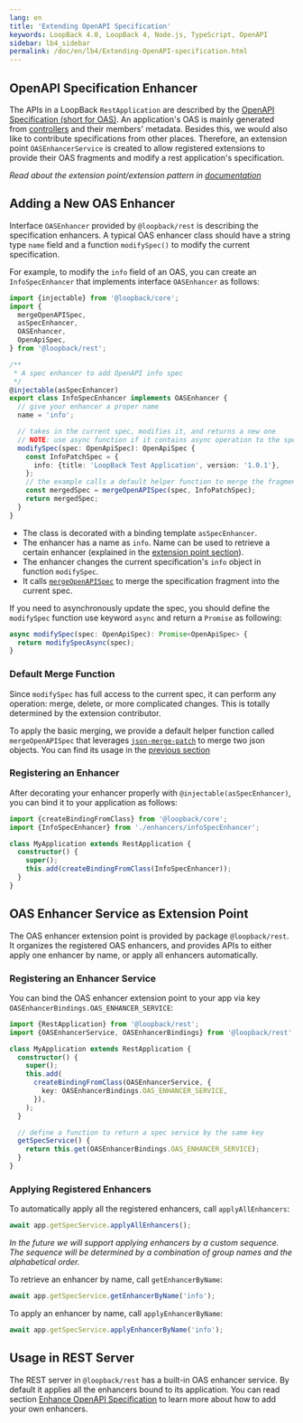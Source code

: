 ```yaml
---
lang: en
title: 'Extending OpenAPI Specification'
keywords: LoopBack 4.0, LoopBack 4, Node.js, TypeScript, OpenAPI
sidebar: lb4_sidebar
permalink: /doc/en/lb4/Extending-OpenAPI-specification.html
---
```


## OpenAPI Specification Enhancer

The APIs in a LoopBack `RestApplication` are described by the
[OpenAPI Specification (short for OAS)](https://github.com/OAI/OpenAPI-Specification/blob/master/versions/3.0.2.md).
An application's OAS is mainly generated from
[controllers](https://loopback.io/doc/en/lb4/Controllers.html) and their
members' metadata. Besides this, we would also like to contribute specifications
from other places. Therefore, an extension point `OASEnhancerService` is created
to allow registered extensions to provide their OAS fragments and modify a rest
application's specification.

_Read about the extension point/extension pattern in
[documentation](Extension-point-and-extensions.md)_

## Adding a New OAS Enhancer

Interface `OASEnhancer` provided by `@loopback/rest` is describing the
specification enhancers. A typical OAS enhancer class should have a string type
`name` field and a function `modifySpec()` to modify the current specification.

For example, to modify the `info` field of an OAS, you can create an
`InfoSpecEnhancer` that implements interface `OASEnhancer` as follows:

```ts
import {injectable} from '@loopback/core';
import {
  mergeOpenAPISpec,
  asSpecEnhancer,
  OASEnhancer,
  OpenApiSpec,
} from '@loopback/rest';

/**
 * A spec enhancer to add OpenAPI info spec
 */
@injectable(asSpecEnhancer)
export class InfoSpecEnhancer implements OASEnhancer {
  // give your enhancer a proper name
  name = 'info';

  // takes in the current spec, modifies it, and returns a new one
  // NOTE: use async function if it contains async operation to the spec
  modifySpec(spec: OpenApiSpec): OpenApiSpec {
    const InfoPatchSpec = {
      info: {title: 'LoopBack Test Application', version: '1.0.1'},
    };
    // the example calls a default helper function to merge the fragment spec.
    const mergedSpec = mergeOpenAPISpec(spec, InfoPatchSpec);
    return mergedSpec;
  }
}
```

- The class is decorated with a binding template `asSpecEnhancer`.
- The enhancer has a name as `info`. Name can be used to retrieve a certain
  enhancer (explained in the
  [extension point section](#oas-enhancer-service-as-extension-point)).
- The enhancer changes the current specification's `info` object in function
  `modifySpec`.
- It calls [`mergeOpenAPISpec`](#default-merge-function) to merge the
  specification fragment into the current spec.

If you need to asynchronously update the spec, you should define the
`modifySpec` function use keyword `async` and return a `Promise` as following:

```ts
async modifySpec(spec: OpenApiSpec): Promise<OpenApiSpec> {
  return modifySpecAsync(spec);
}
```

### Default Merge Function

Since `modifySpec` has full access to the current spec, it can perform any
operation: merge, delete, or more complicated changes. This is totally
determined by the extension contributor.

To apply the basic merging, we provide a default helper function called
`mergeOpenAPISpec` that leverages
[`json-merge-patch`](https://github.com/pierreinglebert/json-merge-patch) to
merge two json objects. You can find its usage in the
[previous section](#adding-a-new-oas-enhancer)

### Registering an Enhancer

After decorating your enhancer properly with `@injectable(asSpecEnhancer)`, you
can bind it to your application as follows:

```ts
import {createBindingFromClass} from '@loopback/core';
import {InfoSpecEnhancer} from './enhancers/infoSpecEnhancer';

class MyApplication extends RestApplication {
  constructor() {
    super();
    this.add(createBindingFromClass(InfoSpecEnhancer));
  }
}
```

## OAS Enhancer Service as Extension Point

The OAS enhancer extension point is provided by package `@loopback/rest`. It
organizes the registered OAS enhancers, and provides APIs to either apply one
enhancer by name, or apply all enhancers automatically.

### Registering an Enhancer Service

You can bind the OAS enhancer extension point to your app via key
`OASEnhancerBindings.OAS_ENHANCER_SERVICE`:

```ts
import {RestApplication} from '@loopback/rest';
import {OASEnhancerService, OASEnhancerBindings} from '@loopback/rest';

class MyApplication extends RestApplication {
  constructor() {
    super();
    this.add(
      createBindingFromClass(OASEnhancerService, {
        key: OASEnhancerBindings.OAS_ENHANCER_SERVICE,
      }),
    );
  }

  // define a function to return a spec service by the same key
  getSpecService() {
    return this.get(OASEnhancerBindings.OAS_ENHANCER_SERVICE);
  }
}
```

### Applying Registered Enhancers

To automatically apply all the registered enhancers, call `applyAllEnhancers`:

```ts
await app.getSpecService.applyAllEnhancers();
```

_In the future we will support applying enhancers by a custom sequence. The
sequence will be determined by a combination of group names and the alphabetical
order._

To retrieve an enhancer by name, call `getEnhancerByName`:

```ts
await app.getSpecService.getEnhancerByName('info');
```

To apply an enhancer by name, call `applyEnhancerByName`:

```ts
await app.getSpecService.applyEnhancerByName('info');
```

## Usage in REST Server

The REST server in `@loopback/rest` has a built-in OAS enhancer service. By
default it applies all the enhancers bound to its application. You can read
section [Enhance OpenAPI Specification](Server.md#Enhance-openAPI-specification)
to learn more about how to add your own enhancers.
